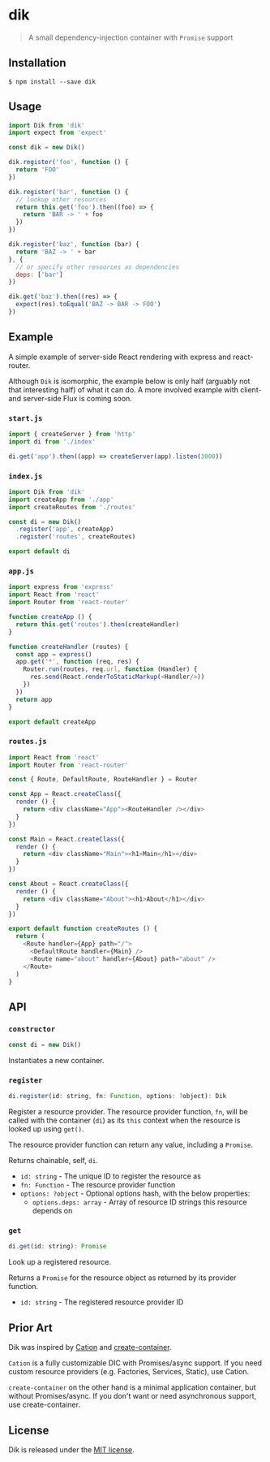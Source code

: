 # dik
> A small dependency-injection container with `Promise` support

## Installation

```
$ npm install --save dik
```

## Usage

```javascript
import Dik from 'dik'
import expect from 'expect'

const dik = new Dik()

dik.register('foo', function () {
  return 'FOO'
})

dik.register('bar', function () {
  // lookup other resources
  return this.get('foo').then((foo) => {
    return 'BAR -> ' + foo
  })
})

dik.register('baz', function (bar) {
  return 'BAZ -> ' + bar
}, {
  // or specify other resources as dependencies
  deps: ['bar']
})

dik.get('baz').then((res) => {
  expect(res).toEqual('BAZ -> BAR -> FOO')
})
```

## Example

A simple example of server-side React rendering with express and react-router.

Although `Dik` is isomorphic, the example below is only half (arguably not
that interesting half) of what it can do. A more involved example with
client- and server-side Flux is coming soon.

### `start.js`

```javascript
import { createServer } from 'http'
import di from './index'

di.get('app').then((app) => createServer(app).listen(3000))
```

### `index.js`

```javascript
import Dik from 'dik'
import createApp from './app'
import createRoutes from './routes'

const di = new Dik()
  .register('app', createApp)
  .register('routes', createRoutes)

export default di
```

### `app.js`

```javascript
import express from 'express'
import React from 'react'
import Router from 'react-router'

function createApp () {
  return this.get('routes').then(createHandler)
}

function createHandler (routes) {
  const app = express()
  app.get('*', function (req, res) {
    Router.run(routes, req.url, function (Handler) {
      res.send(React.renderToStaticMarkup(<Handler/>))
    })
  })
  return app
}

export default createApp
```

### `routes.js`

```javascript
import React from 'react'
import Router from 'react-router'

const { Route, DefaultRoute, RouteHandler } = Router

const App = React.createClass({
  render () {
    return <div className="App"><RouteHandler /></div>
  }
})

const Main = React.createClass({
  render () {
    return <div className="Main"><h1>Main</h1></div>
  }
})

const About = React.createClass({
  render () {
    return <div className="About"><h1>About</h1></div>
  }
})

export default function createRoutes () {
  return (
    <Route handler={App} path="/">
      <DefaultRoute handler={Main} />
      <Route name="about" handler={About} path="about" />
    </Route>
  )
}
```

## API

### `constructor`

```javascript
const di = new Dik()
```

Instantiates a new container.

### `register`

```javascript
di.register(id: string, fn: Function, options: ?object): Dik
```

Register a resource provider. The resource provider function, `fn`, will be
called with the container (`di`) as its `this` context when the resource is
looked up using `get()`.

The resource provider function can return any value, including a `Promise`.

Returns chainable, self, `di`.

* `id: string` - The unique ID to register the resource as
* `fn: Function` - The resource provider function
* `options: ?object` - Optional options hash, with the below properties:
  * `options.deps: array` - Array of resource ID strings this resource depends on

### `get`

```javascript
di.get(id: string): Promise
```

Look up a registered resource.

Returns a `Promise` for the resource object as returned by its provider function.

* `id: string` - The registered resource provider ID

## Prior Art

Dik was inspired by [Cation](https://github.com/sergiolepore/Cation) and
[create-container](https://github.com/ryanflorence/create-container).

`Cation` is a fully customizable DIC with Promises/async support. If you need
custom resource providers (e.g. Factories, Services, Static), use Cation.

`create-container` on the other hand is a minimal application container,
but without Promises/async. If you don't want or need asynchronous support,
use create-container.

## License

Dik is released under the [MIT license](./LICENSE).

